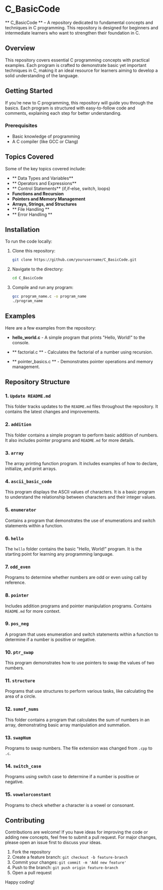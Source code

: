 # C_BasicCode

 ** C_BasicCode ** – 
A repository dedicated to fundamental concepts and techniques in C programming. 
This repository is designed for beginners and intermediate learners who want to strengthen their foundation in C.

## Overview

This repository covers essential C programming concepts with practical examples. Each program is crafted to demonstrate basic yet important techniques in C, making it an ideal resource for learners aiming to develop a solid understanding of the language.

## Getting Started

If you’re new to C programming, this repository will guide you through the basics. Each program is structured with easy-to-follow code and comments, explaining each step for better understanding.

### Prerequisites

- Basic knowledge of programming
- A C compiler (like GCC or Clang)

## Topics Covered

Some of the key topics covered include:

- ** Data Types and Variables**
- ** Operators and Expressions**
- ** Control Statements** (if,if-else, switch, loops)
- **Functions and Recursion**
- **Pointers and Memory Management**
- **Arrays, Strings, and Structures**
- ** File Handling **
- ** Error Handling **

## Installation

To run the code locally:

1. Clone this repository:

    ```bash
    git clone https://github.com/yourusername/C_BasicCode.git
    ```

2. Navigate to the directory:

    ```bash
    cd C_BasicCode
    ```

3. Compile and run any program:

    ```bash
    gcc program_name.c -o program_name
    ./program_name

    ```

## Examples

Here are a few examples from the repository:

- **hello_world.c** -
 A simple program that prints "Hello, World!" to the console.

- ** factorial.c ** - 
Calculates the factorial of a number using recursion.

- ** pointer_basics.c ** - 
Demonstrates pointer operations and memory management.

## Repository Structure

### 1. `Update README.md`

This folder tracks updates to the `README.md` files throughout the repository. It contains the latest changes and improvements.

### 2. `addition`

This folder contains a simple program to perform basic addition of numbers. It also includes pointer programs and `README.md` for more details.


### 3. `array`

The array printing function program. It includes examples of how to declare, initialize, and print arrays.

### 4. `ascii_basic_code`

This program displays the ASCII values of characters. It is a basic program to understand the relationship between characters and their integer values.

### 5. `enumerator`
Contains a program that demonstrates the use of enumerations and switch statements within a function.

### 6. `hello`

The `hello` folder contains the basic "Hello, World!" program. It is the starting point for learning any programming language.

### 7. `odd_even`

Programs to determine whether numbers are odd or even using call by reference.

### 8. `pointer`

Includes addition programs and pointer manipulation programs. Contains `README.md` for more context.

### 9. `pos_neg`

A program that uses enumeration and switch statements within a function to determine if a number is positive or negative.

### 10. `ptr_swap`
This program demonstrates how to use pointers to swap the values of two numbers.

### 11. `structure`

Programs that use structures to perform various tasks, like calculating the area of a circle.

### 12. `sumof_nums`

This folder contains a program that calculates the sum of numbers in an array, demonstrating basic array manipulation and summation.

### 13. `swapNum`

Programs to swap numbers. The file extension was changed from `.cpp` to `.c`.

### 14. `switch_case`

Programs using switch case to determine if a number is positive or negative.

### 15. `vowelorconstant`

Programs to check whether a character is a vowel or consonant.

## Contributing

Contributions are welcome! If you have ideas for improving the code or adding new concepts, feel free to submit a pull request. For major changes, please open an issue first to discuss your ideas.

1. Fork the repository
2. Create a feature branch: `git checkout -b feature-branch`
3. Commit your changes: `git commit -m 'Add new feature'`
4. Push to the branch: `git push origin feature-branch`
5. Open a pull request

Happy coding! 

